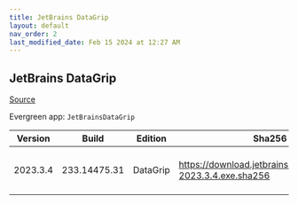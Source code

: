 ```yaml
---
title: JetBrains DataGrip
layout: default
nav_order: 2
last_modified_date: Feb 15 2024 at 12:27 AM
---
```


## JetBrains DataGrip

[Source](https://www.jetbrains.com/datagrip)

Evergreen app: `JetBrainsDataGrip`

| Version  | Build        | Edition  | Sha256                                                       | Date       | Size      | Type | URI                                                                                                            |
| -------- | ------------ | -------- | ------------------------------------------------------------ | ---------- | --------- | ---- | -------------------------------------------------------------------------------------------------------------- |
| 2023.3.4 | 233.14475.31 | DataGrip | https://download.jetbrains.com/cpp/CLion-2023.3.4.exe.sha256 | 02/14/2024 | 787330464 | exe  | [https://download.jetbrains.com/cpp/CLion-2023.3.4.exe](https://download.jetbrains.com/cpp/CLion-2023.3.4.exe) |
